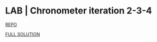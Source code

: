 # LAB | Chronometer iteration 2-3-4

[REPO](https://github.com/ironhack-labs/lab-javascript-chronometer)

[FULL SOLUTION](https://gist.github.com/TA-Remote/5e6bcbdc78f6b72bfd6ec0b4ad289bd1)
